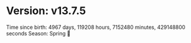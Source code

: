 # Version: v13.7.5
Time since birth: 4967 days, 119208 hours, 7152480 minutes, 429148800 seconds
Season: Spring 🌸
